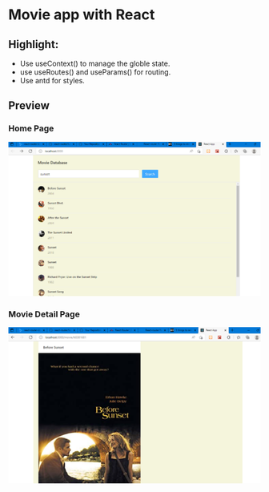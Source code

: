 # Movie app with React

## Highlight:

- Use useContext() to manage the globle state.
- use useRoutes() and useParams() for routing.
- Use antd for styles.

## Preview
### Home Page
![home](public/imgs/home_page.png?raw=true "home")

### Movie Detail Page
![movie_detail](public/imgs/movie_detail_page.png?raw=true "movie_detail")


